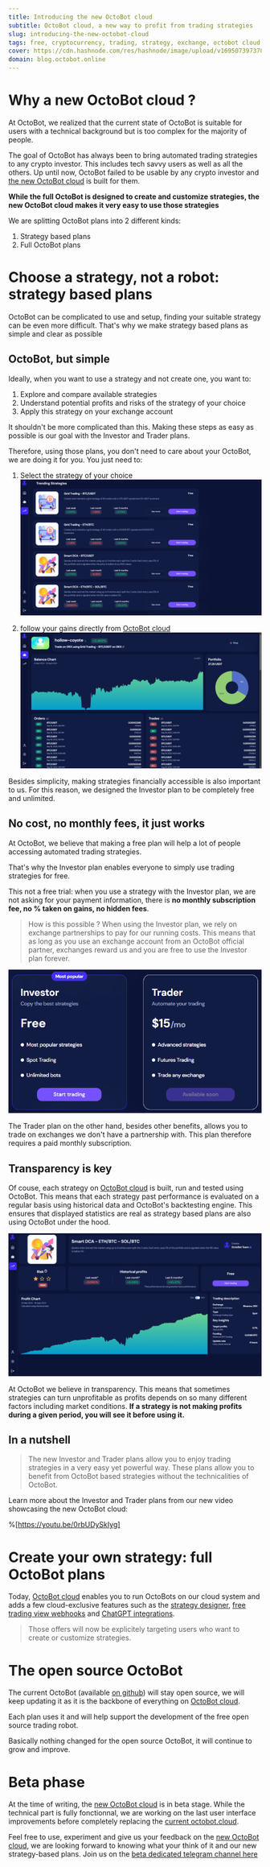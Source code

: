 ```yaml
---
title: Introducing the new OctoBot cloud
subtitle: OctoBot cloud, a new way to profit from trading strategies 
slug: introducing-the-new-octobot-cloud
tags: free, cryptocurrency, trading, strategy, exchange, octobot cloud
cover: https://cdn.hashnode.com/res/hashnode/image/upload/v1695073973784/ViK1x3dhL.png?auto=format
domain: blog.octobot.online
--- 
```


# Why a new OctoBot cloud ?

At OctoBot, we realized that the current state of OctoBot is suitable for users with a technical background but is too complex for the majority of people.

The goal of OctoBot has always been to bring automated trading strategies to any crypto investor. This includes tech savvy users as well as all the others. Up until now, OctoBot failed to be usable by any crypto investor and [the new OctoBot cloud](https://octobot.click/xl3ZPZ) is built for them.

**While the full OctoBot is designed to create and customize strategies, the new OctoBot cloud makes it very easy to use those strategies**

We are splitting OctoBot plans into 2 different kinds: 
1. Strategy based plans
2. Full OctoBot plans

# Choose a strategy, not a robot: strategy based plans
OctoBot can be complicated to use and setup, finding your suitable strategy can be even more difficult. That's why we make strategy based plans as simple and clear as possible

## OctoBot, but simple
Ideally, when you want to use a strategy and not create one, you want to:
1. Explore and compare available strategies
2. Understand potential profits and risks of the strategy of your choice
3. Apply this strategy on your exchange account

It shouldn't be more complicated than this. Making these steps as easy as possible is our goal with the Investor and Trader plans.

Therefore, using those plans, you don't need to care about your OctoBot, we are doing it for you. You just need to:

1. Select the strategy of your choice
![strategies](https://raw.githubusercontent.com/Drakkar-Software/OctoBot-Blog/master/resources/images/introducing-the-new-octobot-cloud/strategies.png)

2. follow your gains directly from [OctoBot cloud](https://octobot.click/xl3ZPZ)
![bot](https://raw.githubusercontent.com/Drakkar-Software/OctoBot-Blog/master/resources/images/introducing-the-new-octobot-cloud/bot.png)

Besides simplicity, making strategies financially accessible is also important to us. For this reason, we designed the Investor plan to be completely free and unlimited.

## No cost, no monthly fees, it just works
At OctoBot, we believe that making a free plan will help a lot of people accessing automated trading strategies. 

That's why the Investor plan enables everyone to simply use trading strategies for free. 

This not a free trial: when you use a strategy with the Investor plan, we are not asking for your payment information, there is **no monthly subscription fee, no % taken on gains, no hidden fees**.

> How is this possible ? When using the Investor plan, we rely on exchange partnerships to pay for our running costs. This means that as long as you use an exchange account from an OctoBot official partner, exchanges reward us and you are free to use the Investor plan forever. 

![plans](https://raw.githubusercontent.com/Drakkar-Software/OctoBot-Blog/master/resources/images/introducing-the-new-octobot-cloud/plans.png)

The Trader plan on the other hand, besides other benefits, allows you to trade on exchanges we don't have a partnership with. This plan therefore requires a paid monthly subscription.

## Transparency is key

Of couse, each strategy on [OctoBot cloud](https://octobot.click/xl3ZPZ) is built, run and tested using OctoBot. This means that each strategy past performance is evaluated on a regular basis using historical data and OctoBot's backtesting engine. This ensures that displayed statistics are real as strategy based plans are also using OctoBot under the hood. 

![dca](https://raw.githubusercontent.com/Drakkar-Software/OctoBot-Blog/master/resources/images/introducing-the-new-octobot-cloud/dca.png)

At OctoBot we believe in transparency. This means that sometimes strategies can turn unprofitable as profits depends on so many different factors including market conditions. **If a strategy is not making profits during a given period, you will see it before using it.**


## In a nutshell
> The new Investor and Trader plans allow you to enjoy trading strategies in a very easy yet powerful way. These plans allow you to benefit from OctoBot based strategies without the technicalities of OctoBot. 

Learn more about the Investor and Trader plans from our new video showcasing the new OctoBot cloud:

%[https://youtu.be/0rbUDySkIyg]


# Create your own strategy: full OctoBot plans
Today, [OctoBot cloud](https://octobot.click/xl3ZPZ) enables you to run OctoBots on our cloud system and adds a few cloud-exclusive features such as the [strategy designer](https://blog.octobot.online/strategy-designer-revamp), [free trading view webhooks](https://blog.octobot.online/trading-using-tradingview) and [ChatGPT integrations](https://blog.octobot.online/trading-using-chat-gpt). 

> Those offers will now be explicitely targeting users who want to create or customize strategies.

# The open source OctoBot
The current OctoBot (available [on github](https://github.com/Drakkar-Software/OctoBot)) will stay open source, we will keep updating it as it is the backbone of everything on [OctoBot cloud](https://octobot.click/xl3ZPZ). 

Each plan uses it and will help support the development of the free open source trading robot.

Basically nothing changed for the open source OctoBot, it will continue to grow and improve.

# Beta phase

At the time of writing, the [new OctoBot cloud](https://octobot.click/xl3ZPZ) is in beta stage. While the technical part is fully fonctionnal, we are working on the last user interface improvements before completely replacing the [current octobot.cloud](https://www.octobot.cloud/).

Feel free to use, experiment and give us your feedback on the [new OctoBot cloud](https://octobot.click/xl3ZPZ), we are looking forward to knowing what your think of it and our new strategy-based plans.
Join us on the [beta dedicated telegram channel here](https://octobot.click/MIeFUC)
